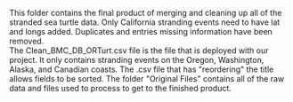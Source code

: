 This folder contains the final product of merging and cleaning up all of the stranded 
sea turtle data.  Only California stranding events need to have lat and longs added. 
Duplicates and entries missing information have been removed.  
The Clean_BMC_DB_ORTurt.csv file is the file that is deployed with our project.  It only
contains stranding events on the Oregon, Washington, Alaska, and Canadian coasts. 
The .csv file that has "reordering" the title allows fields to be sorted.  The folder 
"Original Files" contains all of the raw data and files used to process to get to the finished
product.